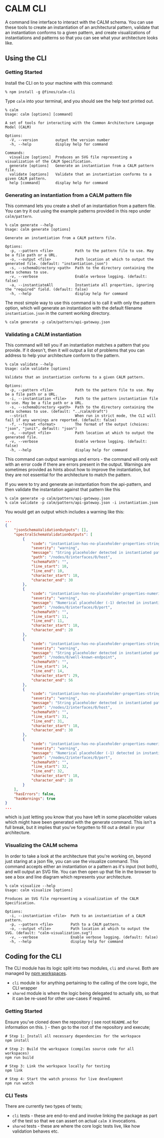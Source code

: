 # CALM CLI

A command line interface to interact with the CALM schema.
You can use these tools to create an instantiation of an architectural pattern, validate that an instantiation conforms to a given pattern, and create visualizations of instantiations and patterns so that you can see what your architecture looks like.

## Using the CLI

### Getting Started

Install the CLI on to your machine with this command:

```shell
% npm install -g @finos/calm-cli
```

Type `calm` into your terminal, and you should see the help text printed out.

```shell
% calm
Usage: calm [options] [command]

A set of tools for interacting with the Common Architecture Language Model (CALM)

Options:
  -V, --version        output the version number
  -h, --help           display help for command

Commands:
  visualize [options]  Produces an SVG file representing a visualization of the CALM Specification.
  generate [options]   Generate an instantiation from a CALM pattern file.
  validate [options]   Validate that an instantiation conforms to a given CALM pattern.
  help [command]       display help for command
```

### Generating an instantiation from a CALM pattern file

This command lets you create a shell of an instantiation from a pattern file.
You can try it out using the example patterns provided in this repo under `calm/pattern`.

```shell
% calm generate --help
Usage: calm generate [options]

Generate an instantiation from a CALM pattern file.

Options:
  -p, --pattern <file>          Path to the pattern file to use. May be a file path or a URL.
  -o, --output <file>           Path location at which to output the generated file. (default: "instantiation.json")
  -s, --schemaDirectory <path>  Path to the directory containing the meta schemas to use.
  -v, --verbose                 Enable verbose logging. (default: false)
  -a, --instantiateAll          Instantiate all properties, ignoring the "required" field. (default: false)
  -h, --help                    display help for command
```

The most simple way to use this command is to call it with only the pattern option, which will generate an instantiation with the default filename `instantiation.json` in the current working directory.

```shell
% calm generate -p calm/pattern/api-gateway.json
```

### Validating a CALM instantiation

This command will tell you if an instantiation matches a pattern that you provide.
If it doesn't, then it will output a list of problems that you can address to help your architecture conform to the pattern.

```shell
% calm validate --help
Usage: calm validate [options]

Validate that an instantiation conforms to a given CALM pattern.

Options:
  -p, --pattern <file>          Path to the pattern file to use. May be a file path or a URL.
  -i, --instantiation <file>    Path to the pattern instantiation file to use. May be a file path or a URL.
  -s, --schemaDirectory <path>  Path to the directory containing the meta schemas to use. (default: "../calm/draft")
  --strict                      When run in strict mode, the CLI will fail if any warnings are reported. (default: false)
  -f, --format <format>         The format of the output (choices: "json", "junit", default: "json")
  -o, --output <file>           Path location at which to output the generated file.
  -v, --verbose                 Enable verbose logging. (default: false)
  -h, --help                    display help for command
```


This command can output warnings and errors - the command will only exit with an error code if there are errors present in the output.
Warnings are sometimes provided as hints about how to improve the instantiation, but they are not essential for the architecture to match the pattern.

If you were to try and generate an instantiation from the api-pattern, and then validate the instantation against that pattern like this

```shell
% calm generate -p calm/pattern/api-gateway.json
% calm validate -p calm/pattern/api-gateway.json -i instantiation.json
```

You would get an output which includes a warning like this:

```json
...
{
    "jsonSchemaValidationOutputs": [],
    "spectralSchemaValidationOutputs": [
        {
            "code": "instantiation-has-no-placeholder-properties-string",
            "severity": "warning",
            "message": "String placeholder detected in instantiated pattern.",
            "path": "/nodes/0/interfaces/0/host",
            "schemaPath": "",
            "line_start": 10,
            "line_end": 10,
            "character_start": 18,
            "character_end": 30
        },
        {
            "code": "instantiation-has-no-placeholder-properties-numerical",
            "severity": "warning",
            "message": "Numerical placeholder (-1) detected in instantiated pattern.",
            "path": "/nodes/0/interfaces/0/port",
            "schemaPath": "",
            "line_start": 11,
            "line_end": 11,
            "character_start": 18,
            "character_end": 20
        },
        {
            "code": "instantiation-has-no-placeholder-properties-string",
            "severity": "warning",
            "message": "String placeholder detected in instantiated pattern.",
            "path": "/nodes/0/well-known-endpoint",
            "schemaPath": "",
            "line_start": 14,
            "line_end": 14,
            "character_start": 29,
            "character_end": 56
        },
        {
            "code": "instantiation-has-no-placeholder-properties-string",
            "severity": "warning",
            "message": "String placeholder detected in instantiated pattern.",
            "path": "/nodes/2/interfaces/0/host",
            "schemaPath": "",
            "line_start": 31,
            "line_end": 31,
            "character_start": 18,
            "character_end": 30
        },
        {
            "code": "instantiation-has-no-placeholder-properties-numerical",
            "severity": "warning",
            "message": "Numerical placeholder (-1) detected in instantiated pattern.",
            "path": "/nodes/2/interfaces/0/port",
            "schemaPath": "",
            "line_start": 32,
            "line_end": 32,
            "character_start": 18,
            "character_end": 20
        }
    ],
    "hasErrors": false,
    "hasWarnings": true
}
...
```

which is just letting you know that you have left in some placeholder values which might have been generated with the generate command.
This isn't a full break, but it implies that you've forgotten to fill out a detail in your architecture.

### Visualizing the CALM schema

In order to take a look at the architecture that you're working on, beyond just staring at a json file, you can use the visualize command.
This command accepts either an instantiation or a pattern as it's input (not both), and will output an SVG file.
You can then open up that file in the browser to see a box and line diagram which represents your architecture.

```shell
% calm visualize --help
Usage: calm visualize [options]

Produces an SVG file representing a visualization of the CALM Specification.

Options:
  -i, --instantiation <file>  Path to an instantiation of a CALM pattern.
  -p, --pattern <file>        Path to a CALM pattern.
  -o, --output <file>         Path location at which to output the SVG. (default: "calm-visualization.svg")
  -v, --verbose               Enable verbose logging. (default: false)
  -h, --help                  display help for command
```

## Coding for the CLI

The CLI module has its logic split into two modules, `cli` and `shared`.  Both are managed by [npm workspaces](https://docs.npmjs.com/cli/v8/using-npm/workspaces).

* `cli` module is for anything pertaining to the calling of the core logic, the CLI wrapper
* `shared` module is where the logic being delegated to actually sits, so that it can be re-used for other use-cases if required.

### Getting Started

Ensure you've cloned down the repository ( see root `README.md` for information on this. ) - then go to the root of the repository and execute;

```shell
# Step 1: Install all necessary dependencies for the workspace
npm install

# Step 2: Build the workspace (compiles source code for all workspaces)
npm run build

# Step 3: Link the workspace locally for testing
npm link

# Step 4: Start the watch process for live development
npm run watch
```



### CLI Tests

There are currently two types of tests;

* `cli` tests - these are end-to-end and involve linking the package as part of the test so that we can assert on actual `calm X` invocations.
* `shared` tests - these are where the core logic tests live, like how validation behaves etc.
